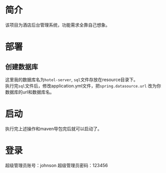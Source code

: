 # 简介
该项目为酒店后台管理系统，功能需求全靠自己想象。

# 部署
## 创建数据库
这里我的数据库名为`hotel-server`, `sql`文件存放在resource目录下。  
执行完`sql`文件后，修改application.yml文件，把`spring.datasource.url` 
改为你数据库的url和数据库名。

# 启动
执行完上述操作和maven导包完后就可以启动了。

# 登录
超级管理员账号：johnson
超级管理员密码：123456